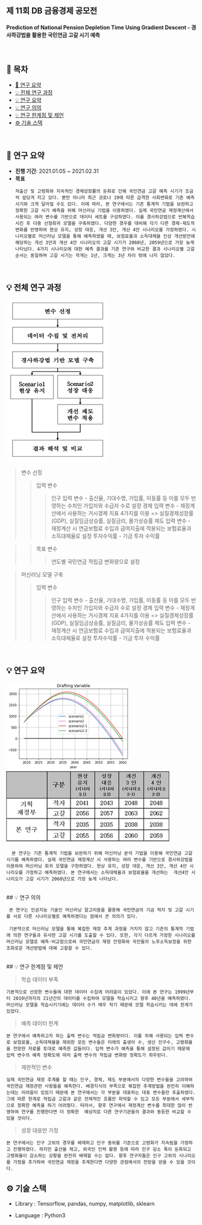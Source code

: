 ## 제 11회 DB 금융경제 공모전
#### Prediction of National Pension Depletion Time Using Gradient Descent - 경사하강법을 활용한 국민연금 고갈 시기 예측
<br>

## 🚀 목차
- [📝 연구 요약](#-연구-요약)
- [💡 전체 연구 과정](#-전체-연구-과정)
- [💡 연구 요약](#-연구-요약-1)
- [💡 연구 의의](#-연구-의의)
- [💡 연구 한계점 및 제언](#-연구-한계점-및-제언)
- [⚙️ 기술 스택](#️-기술-스택)


<br>

## 📝 연구 요약
* <strong>진행 기간</strong>: 2021.01.05 ~ 2021.02.31
* <strong>목표</strong>
  ```
  저출산 및 고령화와 지속적인 경제성장률의 둔화로 인해 국민연금 고갈 예측 시기가 조금씩 앞당겨 지고 있다. 뿐만 아니라 최근 코로나 19에 따른 급격한 사회변화로 기존 예측 시기와 크게 달라질 수도 있다. 이에 따라, 본 연구에서는 기존 통계적 기법을 보완하고 정확한 고갈 시기 예측을 위해 머신러닝 기법을 이용하였다. 실제 국민연금 재정계산에서 사용되는 여러 변수를 기반으로 데이터 세트를 구성하였다. 이를 경사하강법으로 반복학습 시킨 후 다중 선형회귀 모델을 구축하였다. 다양한 경우를 대비해 각기 다른 경제·제도적 변화를 반영하여 현상 유지, 성장 대응, 개선 3안, 개선 4안 시나리오를 가정하였다. 시나리오별로 머신러닝 모델을 통해 예측하였을 때, 보험료율과 소득대체율 인상 개선방안에 해당하는 개선 3안과 개선 4안 시나리오의 고갈 시기가 2060년, 2059년으로 가장 늦게 나타났다. 4가지 시나리오에 대한 예측 결과를 기존 연구와 비교한 결과 시나리오별 고갈 순서는 동일하며 고갈 시기는 작게는 1년, 크게는 3년 차이 밖에 나지 않았다. 
  ```
<br>


## 💡 전체 연구 과정

![전체 연구 과정](/image/research_process.png)

> 변수 선정
> > 입력 변수
> > > 인구 입력 변수
      - 출산율, 기대수명, 가입률, 이동률 등 이를 모두 반영하는 수치인 가입자와 수급자 수로 설정
> > > 경제 입력 변수
      - 재정계산에서 사용하는 거시경제 지표 4가지를 이용 => 실질경제성장률(GDP), 실질임금상승률, 실질금리, 물가상승률
> > > 제도 입력 변수
      - 재정계산 시 연금보험료 수입과 급여지출에 적용되는 보험료율과 소득대체율로 설정
> > > 투자수익률
      - 기금 투자 수익률

> > 목표 변수
> > > 연도별 국민연금 적립금 변화량으로 설정

> 머신러닝 모델 구축
> > 입력 변수
> > > 인구 입력 변수
      - 출산율, 기대수명, 가입률, 이동률 등 이를 모두 반영하는 수치인 가입자와 수급자 수로 설정
> > > 경제 입력 변수
      - 재정계산에서 사용하는 거시경제 지표 4가지를 이용 => 실질경제성장률(GDP), 실질임금상승률, 실질금리, 물가상승률
> > > 제도 입력 변수
      - 재정계산 시 연금보험료 수입과 급여지출에 적용되는 보험료율과 소득대체율로 설정
> > > 투자수익률
      - 기금 투자 수익률


<br>

## 💡 연구 요약

![연구 요약 그래프](/image/result_graph.png)
![연구 요약](/image/result.png)

```
  본 연구는 기존 통계적 기법을 보완하기 위해 머신러닝 분석 기법을 이용해 국민연금 고갈 시기를 예측하였다. 실제 국민연금 재정계산 시 사용하는 여러 변수를 기반으로 경사하강법을 이용하여 머신러닝 회귀 모델을 구현하였다. 현상 유지, 성장 대응, 개선 3안, 개선 4안 시나리오를 가정하고 예측하였다. 본 연구에서는 소득대체율과 보험료율을 개선하는  개선4안 시나리오가 고갈 시기가 2060년으로 가장 늦게 나타났다.
```

<br>
## 💡 연구 의의

```
 본 연구는 인공지능 기술인 머신러닝 알고리즘을 활용해 국민연금의 기금 적자 및 고갈 시기를 서로 다른 시나리오별로 예측하였다는 점에서 큰 의의가 있다.

 기본적으로 머신러닝 모델을 통해 복잡한 재정 추계 과정을 거치지 않고 기존의 통계적 기법에 의한 연구들과 유사한 고갈 시기를 도출할 수 있다. 또한, 각기 다르게 가정한 시나리오를 머신러닝 모델로 예측·비교함으로써 국민연금의 재정 안정화와 국민들의 노후소득보장을 위한 조화로운 개선방법에 대해 고찰할 수 있다. 

```

<br>
## 💡 연구 한계점 및 제언

> 학습 데이터 부족
  ```
  기본적으로 선정한 변수들에 대한 데이터 수집에 어려움이 있었다. 이에 본 연구는 1999년부터 2019년까지의 21년간의 데이터를 수집하여 모델을 학습시키고 향후 40년을 예측하였다. 머신러닝 모델을 학습시키기에는 데이터 수가 매우 작기 때문에 모델 학습시키는 데에 한계가 있었다.
  ```
> 예측 데이터 한계
  ```
  본 연구에서 예측하고자 하는 출력 변수는 적립금 변화량이다. 이를 위해 사용되는 입력 변수로 보험료율, 소득대체율을 제외한 모든 변수들은 미래의 출생아 수, 생산 인구수, 고령화율을 전망한 자료를 토대로 예측한 값들이다. 입력 변수가 예측을 통해 설정된 값이기 때문에 입력 변수의 예측 정확도에 따라 출력 변수의 적립금 변화량 정확도가 좌우된다. 
  ```
> 제한적인 변수
  ```
  실제 국민연금 재정 추계를 할 때는 인구, 경제, 제도 부분에서의 다양한 변수들을 고려하여 국민연금 재정관련 사항들을 예측한다. 배경지식의 부족으로 복잡한 추계방법을 완전히 이해하는데는 어려움이 있었기 때문에 본 연구에서는 각 부분을 대표하는 대표 변수들만 추출하였다. 그에 따른 한계로 적립금 고갈과 같은 전체적인 흐름만 파악할 수 있고 모든 부분에서 세부적으로 정확한 예측을 하기 어려웠다. 따라서, 향후 연구에서 재정계산 변수를 최대한 많이 반영하여 연구를 진행한다면 더 정확한  예상치로 다른 연구기관들의 결과와 동등한 비교할 수 있을 것이다.
  ```
> 성장 대응만 가정
  ```
  본 연구에서는 인구 고위의 경우를 배제하고 인구 중위를 기준으로 고령화가 지속됨을 가정하고 진행하였다. 하지만 출산율 제고, 외국인 인력 활용 등에 따라 인구 감소 폭이 둔화되고 고령화율이 감소하는 상황을 완전히 배제할 수는 없다. 향후 연구자들은 인구 고위의 시나리오를 가정을 추가하여 국민연금 재정을 추계한다면 다양한 관점에서의 전망을 얻을 수 있을 것이다. 
  ```


## ⚙️ 기술 스택
- Library : Tensorflow, pandas, numpy, matplotlib, sklearn
  
- Language : Python3

<br>

